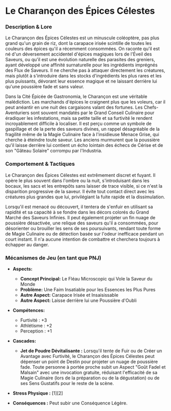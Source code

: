 # Le Charançon des Épices Célestes

### Description & Lore
Le Charançon des Épices Célestes est un minuscule coléoptère, pas plus grand qu'un grain de riz, dont la carapace irisée scintille de toutes les couleurs des épices qu'il a récemment consommées. On raconte qu'il est né d'un déversement accidentel d'épices magiques lors de l'Éveil des Saveurs, ou qu'il est une évolution naturelle des parasites des greniers, ayant développé une affinité surnaturelle pour les ingrédients imprégnés des Flux de Saveurs. Il ne cherche pas à attaquer directement les créatures, mais plutôt à s'introduire dans les stocks d'ingrédients les plus rares et les plus puissants, dévorant leur essence magique et ne laissant derrière lui qu'une poussière fade et sans valeur.

Dans la Cité Épicée de Gastronomia, le Charançon est une véritable malédiction. Les marchands d'épices le craignent plus que les voleurs, car il peut anéantir en une nuit des cargaisons valant des fortunes. Les Chefs-Aventuriers sont souvent mandatés par le Grand Conseil Culinaire pour éradiquer les infestations, mais sa petite taille et sa furtivité le rendent incroyablement difficile à localiser. Il est perçu comme un symbole de gaspillage et de la perte des saveurs divines, un rappel désagréable de la fragilité même de la Magie Culinaire face à l'insidieuse Menace Grise, qui cherche à éteindre toute saveur. Les anciens murmurent que la poussière qu'il laisse derrière lui contient un écho lointain des échecs de Cérise et de son "Gâteau Solaire" corrompu par l'Industria.

### Comportement & Tactiques
Le Charançon des Épices Célestes est extrêmement discret et fuyant. Il opère le plus souvent dans l'ombre ou la nuit, s'introduisant dans les bocaux, les sacs et les entrepôts sans laisser de trace visible, si ce n'est la disparition progressive de la saveur. Il évite tout contact direct avec les créatures plus grandes que lui, privilégiant la fuite rapide et la dissimulation.

Lorsqu'il est menacé ou découvert, il tentera de s'enfuir en utilisant sa rapidité et sa capacité à se fondre dans les décors colorés du Grand Marché des Saveurs Infinies. Il peut également projeter un fin nuage de poussière désactivée, une relique des saveurs qu'il a consommées, pour désorienter ou brouiller les sens de ses poursuivants, rendant toute forme de Magie Culinaire ou de détection basée sur l'odeur inefficace pendant un court instant. Il n'a aucune intention de combattre et cherchera toujours à échapper au danger.

### Mécanismes de Jeu (en tant que PNJ)

*   **Aspects:**
    *   **Concept Principal:** Le Fléau Microscopic qui Vole la Saveur du Monde
    *   **Problème:** Une Faim Insatiable pour les Essences les Plus Pures
    *   **Autre Aspect:** Carapace Irisée et Insaisissable
    *   **Autre Aspect:** Laisse derrière lui une Poussière d'Oubli

*   **Compétences:**
    *   Furtivité : +3
    *   Athlétisme : +2
    *   Perception : +1

*   **Cascades:**
    *   **Jet de Poudre Dévitalisante :** Lorsqu'il tente de Fuir ou de Créer un Avantage avec Furtivité, le Charançon des Épices Célestes peut dépenser un point de Destin pour projeter un nuage de poussière fade. Toute personne à portée proche subit un Aspect "Goût Fadel et Malsain" avec une invocation gratuite, réduisant l'efficacité de sa Magie Culinaire (lors de la préparation ou de la dégustation) ou de ses Sens Gustatifs pour le reste de la scène.

*   **Stress Physique :** [1][2]
*   **Conséquences :** Peut subir une Conséquence Légère.